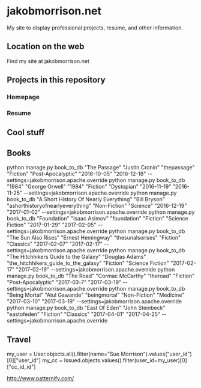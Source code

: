 # jakobmorrison.net

My site to display professional projects, resume, and other information.

## Location on the web

Find my site at jakobmorrison.net

## Projects in this repository

### Homepage

### Resume

## Cool stuff

## Books

python manage.py book_to_db "The Passage" "Justin Cronin" "thepassage" "Fiction" "Post-Apocalyptic" "2016-10-05" "2016-12-18" --settings=jakobmorrison.apache.override
python manage.py book_to_db "1984" "George Orwell" "1984" "Fiction" "Dystopian" "2016-11-19" "2016-11-25" --settings=jakobmorrison.apache.override
python manage.py book_to_db "A Short History Of Nearly Everything" "Bill Bryson" "ashorthistoryofnearlyeverything" "Non-Fiction" "Science" "2016-12-19" "2017-01-02" --settings=jakobmorrison.apache.override
python manage.py book_to_db "Foundation" "Isaac Asimov" "foundation" "Fiction" "Science Fiction" "2017-01-29" "2017-02-05" --settings=jakobmorrison.apache.override
python manage.py book_to_db "The Sun Also Rises" "Ernest Hemingway" "thesunalsorises" "Fiction" "Classics" "2017-02-07" "2017-02-17" --settings=jakobmorrison.apache.override
python manage.py book_to_db "The Hitchhikers Guide to the Galaxy" "Douglas Adams" "the_hitchhikers_guide_to_the_galaxy" "Fiction" "Science Fiction" "2017-02-17" "2017-02-19" --settings=jakobmorrison.apache.override
python manage.py book_to_db "The Road" "Cormac McCarthy" "theroad" "Fiction" "Post-Apocalyptic" "2017-03-7" "2017-03-19" --settings=jakobmorrison.apache.override
python manage.py book_to_db "Being Mortal" "Atul Gawande" "beingmortal" "Non-Fiction" "Medicine" "2017-03-10" "2017-03-19" --settings=jakobmorrison.apache.override
python manage.py book_to_db "East Of Eden" "John Steinbeck" "eastofeden" "Fiction" "Classics" "2017-04-01" "2017-04-25" --settings=jakobmorrison.apache.override


## Travel

my_user = User.objects.all().filter(name="Sue Morrison").values("user_id")[0]["user_id"]
my_cc = Issued.objects.values().filter(user_id=my_user)[0]["cc_id_id"]


http://www.patternify.com/
